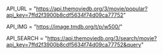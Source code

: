 API_URL = "https://api.themoviedb.org/3/movie/popular?api_key=7ffd2f3900b8cdf5634f74d09ca77752"

API_IMG = "https://image.tmdb.org/t/p/w500/"

API_SEARCH = "https://api.themoviedb.org/3/search/movie?api_key=7ffd2f3900b8cdf5634f74d09ca77752&query"

